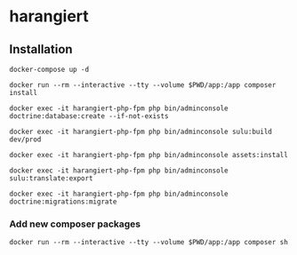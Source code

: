# harangiert

## Installation
```docker-compose up -d```

```docker run --rm --interactive --tty --volume $PWD/app:/app composer install```

````docker exec -it harangiert-php-fpm php bin/adminconsole doctrine:database:create --if-not-exists````

```docker exec -it harangiert-php-fpm php bin/adminconsole sulu:build dev/prod```

```docker exec -it harangiert-php-fpm php bin/adminconsole assets:install```

```docker exec -it harangiert-php-fpm php bin/adminconsole sulu:translate:export```

```docker exec -it harangiert-php-fpm php bin/adminconsole doctrine:migrations:migrate```

### Add new composer packages
```docker run --rm --interactive --tty --volume $PWD/app:/app composer sh```
